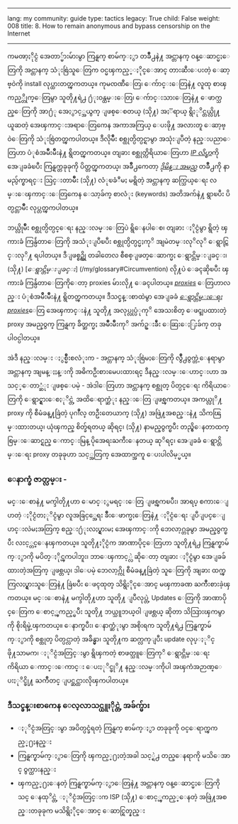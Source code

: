 

---

lang: my
community: guide
type: tactics
legacy: True
child: False
weight: 008
title:  8. How to remain anonymous and bypass censorship on the Internet

---

ကမၻာ့ႏိုင္ငံ အေတာ္မ်ားမ်ားမွာ ကြန္ရက္ စာမ်က္ႏွာ တခ်ဳိ႕နဲ႔ အင္တာနက္ ဝန္ေဆာင္မႈေတြကို အင္တာနက္ သံုးစြဲသူေတြက ဝင္မၾကည့္ႏိုင္ေအာင္ တားဆီးေပးတဲ့ ေဆာ့ဗ္ဝဲကို install လုပ္ထားတတ္ၾကတယ္။ ကုမၸဏီေတြ၊ ေက်ာင္းေတြနဲ႔ လူထု စာၾကည့္တိုက္ေတြမွာ သူတို႔ရဲ႕ ႐ံုးဝန္ထမ္းေတြ၊ ေက်ာင္းသားေတြနဲ႔ ေဖာက္သည္ေတြကို အာ႐ံု အေႏွာင့္အယွက္ ျဖစ္ေစတယ္ (သို႔) အႏၱရာယ္ ရွိႏုိင္တယ္လို႔ ယူဆတဲ့ အေၾကာင္းအရာေတြကေန အကာအကြယ္ ေပးဖို႔ အလားတူ ေဆာ့ဗ္ဝဲေတြကို သံုးစြဲတတ္ၾကပါတယ္။ ဒီလိုမ်ဳိး စစ္ထုတ္ပိတ္ပင္ရာမွာ အသုံးျပဳတဲ့ နည္းပညာေတြဟာ ပံုစံအမ်ဳိးမ်ဳိးနဲ႔ ရွိတတ္ၾကတယ္။ တျခား စစ္ထုတ္ကိရိယာေတြဟာ [*IP လိပ္စာ*](/my/glossary#IP_address)ကို အေျခခံၿပီး ကြန္ရက္တခုခုကို ပိတ္တတ္ၾကတယ္၊ အခ်ဳိ႕ကေတာ့ [*ဒိုမိန္း အမည္*](/glossary#Domain_name) တခ်ဳိ႕ကို နာမည္ပ်က္စာရင္း သြင္းတာမ်ဳိး (သို႔) လံုၿခံဳမႈ မရွိတဲ့ အင္တာနက္ ဆက္သြယ္ေရး လမ္းေၾကာင္းေတြကေန ေသာ့ခ်က္ စာလံုး (keywords) အတိအက်နဲ႔ ရွာၿပီး ပိတ္ပင္တာမ်ဳိး လုပ္တတ္ၾကပါတယ္။

ဘယ္လိုမ်ိဳး စစ္ထုတ္ပိတ္ပင္ေရး နည္းလမ္းေတြပဲ ရွိေနပါေစ၊ တျခား ႏိုင္ငံမွာ ရွိတဲ့ ၾကားခံ ကြန္ပ်ဴတာေတြကို အသံုးျပဳၿပီး စစ္ထုတ္ပိတ္ပင္မႈကုိ အျမဲတမ္းလုိလုိ ေရွာင္ကြင္းလုိ႔ ရပါတယ္။ ဒီျဖစ္စဥ္ကို တခါတေလ စီစစ္ျဖတ္ေဆာက္မႈ ေရွာင္တိမ္းျခင္း၊ (သို႔) [*ေရွာင္တိမ္းျခင္း*] (/my/glossary#Circumvention) လို႔ပဲ ေခၚဆိုၿပီး ၾကားခံ ကြန္ပ်ဴတာေတြကိုေတာ့ proxies မ်ားလို႔ ေခၚပါတယ္။ [*proxies*](/my/glossary#Proxy) ေတြဟာလည္း ပံုစံအမ်ဳိးမ်ဳိးနဲ႔ ရွိတတ္ၾကတယ္။ ဒီသင္ခန္းစာထဲမွာ အေျခခံ [*ေရွာင္တိမ္းေရး*](/my/glossary#Circumvention) [*proxies*](/my/glossary#Proxy)ေတြ အေၾကာင္းနဲ႔ သူတို႔ အလုပ္လုပ္ပံုကုိ အေသးစိတ္ ေဖၚျပထားတဲ့ proxy အမည္ဝွက္ ကြန္ရက္ ခ်ိတ္ဆက္မႈ အမ်ဳိးမ်ဳိးကုိ အက်ဥ္းခ်ဳံး ေဆြးေႏြးခ်က္ တခု ပါ၀င္ပါတယ္။

အဲဒီ နည္းလမ္း ႏွစ္မ်ိဳးစလံုးက - အင္တာနက္ သံုးစြဲမႈေတြကို လွ်ဳိ႕ဝွက္တဲ့ေနရာမွာ အင္တာနက္ အျမန္ႏႈန္းကို အဓိကဦးစားမေပးထားရင္ ဒီနည္းလမ္းေဟာင္းဟာ အသင့္ေတာ္ဆံုး ျဖစ္ေပမဲ့ - အဲဒါေတြဟာ အင္တာနက္ စစ္ထုတ္ ပိတ္ပင္ေရး ကိရိယာေတြကို ေရွာင္ရွားေစႏုိင္တဲ့ အထိေရာက္ဆံုး နည္းေတြ ျဖစ္ၾကတယ္။ အကယ္လုိ႔ proxy ကို စီမံခန္႔ခြဲတဲ့ ပုဂၢိဳလ္ တဦးတေယာက္ (သို႔) အဖြဲ႔အစည္းနဲ႔ သိကၽြမ္းထားတယ္၊ ယုံၾကည္ စိတ္ခ်ရတယ္ ဆိုရင္၊ (သို႔) နာမည္ဝွက္ၿပီး တည္ရွိေနတာထက္ စြမ္းေဆာင္ရည္ ေကာင္းမြန္ ပိုအေရးႀကီးေနတယ္ ဆုိရင္၊ အေျခခံ ေရွာင္တိမ္းေရး proxy တခုခုဟာ သင့္အတြက္ အေထာက္အကူ ေပးပါလိမ့္မယ္။

### ေနာက္ခံ ဇာတ္လမ္း - ###

<div class="background" markdown="1">
မင္းေစာနဲ႔ မက္ဒါတို႔ဟာ ေမာင္ႏွမရင္းေတြ ျဖစ္ၾကၿပီး၊ အာရပ္ စကားေျပာတဲ့ ႏိုင္ငံတႏုိင္ငံမွာ လူအခြင့္အေရး ခ်ဳိးေဖာက္မႈေတြနဲ႔ ႏိုင္ငံေရး ျပဳျပင္ေျပာင္းလဲမႈအတြက္ စည္း႐ံုးလႈပ္ရွားမႈ အေၾကာင္းကို ဘေလာ့ဂ္တခုမွာ အမည္ဝွက္ၿပီး လႊင့္တင္ေနၾကတယ္။ သူတို႔ႏိုင္ငံက အာဏာပိုင္ေတြဟာ သူတို႔ရဲ႕ ကြန္ရက္စာမ်က္ႏွာကို မပိတ္ႏိုင္ၾကပါဘူး၊ ဘာေၾကာင့္လဲ ဆိုေတာ့ တျခား ႏိုင္ငံမွာ အေျခခ်ထားတဲ့အတြက္ ျဖစ္တယ္၊ ဒါေပမဲ့ ဘေလာ့ဂ္ကို စီမံခန္႔ခြဲတဲ့ သူေတြကို အျခား ထက္ၾကြလႈပ္ရွားသူေတြနဲ႔ ခြဲၿပီး ေဖၚထုတ္ သိရွိႏိုင္ေအာင္ မၾကာခဏ ႀကိဳးစားခဲ့ၾကတယ္။ မင္းေစာနဲ႔ မက္ဒါတို႔ဟာ သူတို႔ ျပဳလုပ္တဲ့ Updates ေတြကို အာဏာပိုင္ေတြက ေစာင့္ၾကည့္ၿပီး သူတို႔ ဘယ္သူဘယ္ဝါ ျဖစ္တယ္ ဆိုတာ သိသြားၾကမွာကို စိုးရိမ္ခဲ့ၾကတယ္။ ေနာက္ၿပီး၊ ေနာက္ဆံုးမွာ အစိုးရက သူတို႔ရဲ႕ ကြန္ရက္စာမ်က္ႏွာကို စစ္ထုတ္ ပိတ္ပင္လာတဲ့ အခ်ိန္မွာ၊ သူတို႔က ဆက္လက္ျပီး update လုပ္ႏုိင္ဖို႔သာမက၊ ႏုိင္ငံအတြင္းမွာ ရွိၾကတဲ့ စာဖတ္သူေတြကုိ ေရွာင္တိမ္းေရး ကိရိယာ ေကာင္းေကာင္း ေပးႏုိင္ဖုိ႔ နည္းလမ္းကိုပါ အၾကံအဉာဏ္ေပးႏုိင္ဖို႔ ႀကိဳတင္ ျပင္ဆင္ထားလိုၾကပါတယ္။
</div>

### ဒီသင္ခန္းစာကေန ေလ့လာသင္ယူႏိုင္တဲ့ အခ်က္မ်ား ###
- ႏုိင္ငံအတြင္းမွာ အပိတ္ပင္ခံရတဲ့ ကြန္ရက္ စာမ်က္ႏွာ တခုခုကို ဝင္ေရာက္ၾကည့္႐ႈနည္း
- ကြန္ရက္စာမ်က္ႏွာေတြကို ၾကည့္႐ႈတဲ့အခါ သင့္ရဲ႕ တည္ေနရာကို မသိေအာင္ ဝွက္ထားနည္း
- ၾကည့္႐ႈေနတဲ့ ကြန္ရက္စာမ်က္ႏွာေတြနဲ႔ အင္တာနက္ ဝန္ေဆာင္မႈေတြကို သင္ ေနထုိင္တဲ့ ႏုိင္ငံအတြင္းက ISP (သို႔) ေစာင့္ၾကည့္ေနတဲ့ အဖြဲ႔အစည္းတခုခုက မသိရွိႏိုင္ေအာင္ ေဆာင္ရြတ္နည္း


